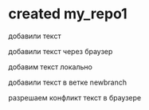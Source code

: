 # created my_repo1

добавили текст 

добавили текст через браузер

добавим текст локально

добавили текст в ветке newbranch 

разрешаем конфликт текст в браузере 

